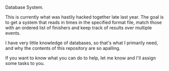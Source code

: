 Database System.

This is currently what was hastily hacked together late last year. The goal is to get a system that reads in times
in the specified format file, match those with an ordered list of finishers and keep track of results over multiple
events. 

I have very little knowledge of databases, so that's what I primarily need, and why the contents of this repository
are so apalling.

If you want to know what you can do to help, let me know and I'll assign some tasks to you.
